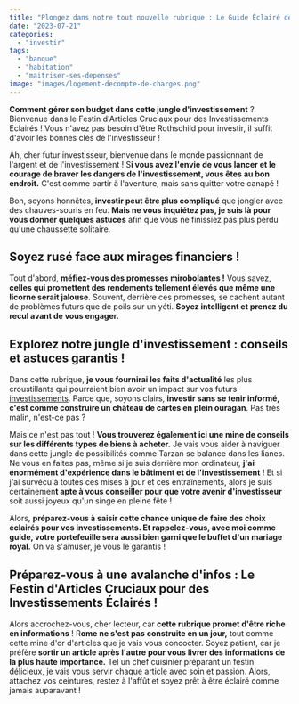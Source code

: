 ```yaml
---
title: "Plongez dans notre tout nouvelle rubrique : Le Guide Éclairé de l'Investissement !"
date: "2023-07-21"
categories: 
  - "investir"
tags: 
  - "banque"
  - "habitation"
  - "maitriser-ses-depenses"
image: "images/logement-decompte-de-charges.png"
---
```


**Comment gérer son budget dans cette jungle d'investissement** ? Bienvenue dans le Festin d'Articles Cruciaux pour des Investissements Éclairés ! Vous n'avez pas besoin d'être Rothschild pour investir, il suffit d'avoir les bonnes clés de l'investisseur !

Ah, cher futur investisseur, bienvenue dans le monde passionnant de l'argent et de l'investissement ! S**i vous avez l'envie de vous lancer et le courage de braver les dangers de l'investissement, vous êtes au bon endroit.** C'est comme partir à l'aventure, mais sans quitter votre canapé !

Bon, soyons honnêtes, **investir peut être plus compliqué** que jongler avec des chauves-souris en feu. **Mais ne vous inquiétez pas, je suis là pour vous donner quelques astuces** afin que vous ne finissiez pas plus perdu qu'une chaussette solitaire.

## Soyez rusé face aux mirages financiers !

Tout d'abord, **méfiez-vous des promesses mirobolantes !** Vous savez, **celles qui promettent des rendements tellement élevés que même une licorne serait jalouse**. Souvent, derrière ces promesses, se cachent autant de problèmes futurs que de poils sur un yéti. **Soyez intelligent et prenez du recul avant de vous engager.**

## Explorez notre jungle d'investissement : conseils et astuces garantis !

Dans cette rubrique, **je vous fournirai les faits d'actualité** les plus croustillants qui pourraient bien avoir un impact sur vos futurs [investissements](https://www.larousse.fr/dictionnaires/francais/investissement/44113 "investissements"). Parce que, soyons clairs, **investir sans se tenir informé, c'est comme construire un château de cartes en plein ouragan**. Pas très malin, n'est-ce pas ?

Mais ce n'est pas tout ! **Vous trouverez également ici une mine de conseils sur les différents types de biens à acheter.** Je vais vous aider à naviguer dans cette jungle de possibilités comme Tarzan se balance dans les lianes. Ne vous en faites pas, même si je suis derrière mon ordinateur, **j'ai énormément d'expérience dans le bâtiment et de l'investissement !** Et si j'ai survécu à toutes ces mises à jour et ces entraînements, alors je suis certainemen**t apte à vous conseiller pour que votre avenir d'investisseur** soit aussi joyeux qu'un singe en pleine fête !

Alors, **préparez-vous à saisir cette chance unique de faire des choix éclairés pour vos investissements. Et rappelez-vous, avec moi comme guide, votre portefeuille sera aussi bien garni que le buffet d'un mariage royal.** On va s'amuser, je vous le garantis !

## Préparez-vous à une avalanche d'infos : Le Festin d'Articles Cruciaux pour des Investissements Éclairés !

Alors accrochez-vous, cher lecteur, car **cette rubrique promet d'être riche en informations** ! R**ome ne s'est pas construite en un jour,** tout comme cette mine d'or d'articles que je vais vous concocter. Soyez patient, car je préfère **sortir un article après l'autre pour vous livrer des informations de la plus haute importance.** Tel un chef cuisinier préparant un festin délicieux, je vais vous servir chaque article avec soin et passion. Alors, attachez vos ceintures, restez à l'affût et soyez prêt à être éclairé comme jamais auparavant !
